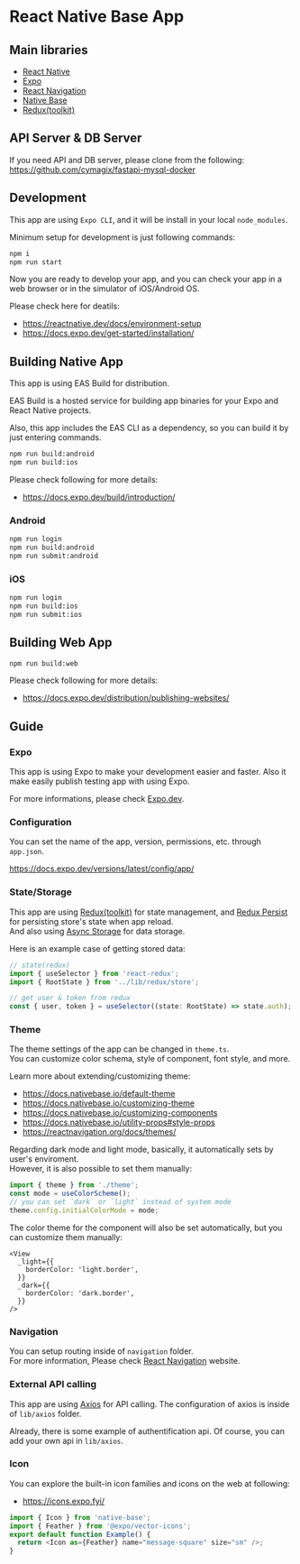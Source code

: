 # React Native Base App

## Main libraries

- [React Native](https://reactnative.dev/)
- [Expo](https://expo.dev/)
- [React Navigation](https://reactnavigation.org/)
- [Native Base](https://nativebase.io/)
- [Redux(toolkit)](https://redux-toolkit.js.org/)

## API Server & DB Server

If you need API and DB server, please clone from the following:  
https://github.com/cymagix/fastapi-mysql-docker

## Development

This app are using `Expo CLI`, and it will be install in your local `node_modules`.

Minimum setup for development is just following commands:

```bash
npm i
npm run start
```

Now you are ready to develop your app, and you can check your app in a web browser or in the simulator of iOS/Android OS.

Please check here for deatils:

- https://reactnative.dev/docs/environment-setup
- https://docs.expo.dev/get-started/installation/

## Building Native App

This app is using EAS Build for distribution.

EAS Build is a hosted service for building app binaries for your Expo and React Native projects.

Also, this app includes the EAS CLI as a dependency, so you can build it by just entering commands.

```bash
npm run build:android
npm run build:ios
```

Please check following for more details:

- https://docs.expo.dev/build/introduction/

### Android

```bash
npm run login
npm run build:android
npm run submit:android
```

### iOS

```bash
npm run login
npm run build:ios
npm run submit:ios
```

## Building Web App

```bash
npm run build:web
```

Please check following for more details:

- https://docs.expo.dev/distribution/publishing-websites/

## Guide

### Expo

This app is using Expo to make your development easier and faster.
Also it make easily publish testing app with using Expo.

For more informations, please check [Expo.dev](https://docs.expo.dev/).

### Configuration

You can set the name of the app, version, permissions, etc. through `app.json`.

https://docs.expo.dev/versions/latest/config/app/

### State/Storage

This app are using [Redux(toolkit)](https://redux-toolkit.js.org/) for state management, and [Redux Persist](https://github.com/rt2zz/redux-persist) for persisting store's state when app reload.  
And also using [Async Storage](https://react-native-async-storage.github.io/async-storage/) for data storage.

Here is an example case of getting stored data:

```ts
// state(redux)
import { useSelector } from 'react-redux';
import { RootState } from '../lib/redux/store';

// get user & token from redux
const { user, token } = useSelector((state: RootState) => state.auth);
```

### Theme

The theme settings of the app can be changed in `theme.ts`.  
You can customize color schema, style of component, font style, and more.

Learn more about extending/customizing theme:

- https://docs.nativebase.io/default-theme
- https://docs.nativebase.io/customizing-theme
- https://docs.nativebase.io/customizing-components
- https://docs.nativebase.io/utility-props#style-props
- https://reactnavigation.org/docs/themes/

Regarding dark mode and light mode, basically, it automatically sets by user's enviroment.  
However, it is also possible to set them manually:

```ts
import { theme } from './theme';
const mode = useColorScheme();
// you can set `dark` or `light` instead of system mode
theme.config.initialColorMode = mode;
```

The color theme for the component will also be set automatically, but you can customize them manually:

```tsx
<View
  _light={{
    borderColor: 'light.border',
  }}
  _dark={{
    borderColor: 'dark.border',
  }}
/>
```

### Navigation

You can setup routing inside of `navigation` folder.  
For more information, Please check [React Navigation](https://reactnavigation.org/) website.

### External API calling

This app are using [Axios](https://axios-http.com/) for API calling.
The configuration of axios is inside of `lib/axios` folder.

Already, there is some example of authentification api.
Of course, you can add your own api in `lib/axios`.

### Icon

You can explore the built-in icon families and icons on the web at following:

- https://icons.expo.fyi/

```ts
import { Icon } from 'native-base';
import { Feather } from '@expo/vector-icons';
export default function Example() {
  return <Icon as={Feather} name="message-square" size="sm" />;
}
```
